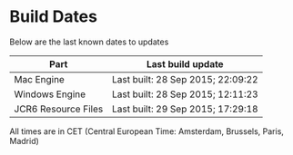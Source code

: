 # Build Dates

Below are the last known dates to updates

Part | Last build update
-----|-----
Mac Engine | Last built: 28 Sep 2015; 22:09:22
Windows Engine | Last built: 28 Sep 2015; 12:11:23
JCR6 Resource Files | Last built: 29 Sep 2015; 17:29:18
All times are in CET (Central European Time: Amsterdam, Brussels, Paris, Madrid)



